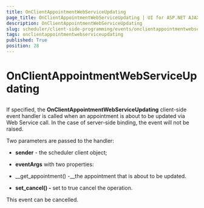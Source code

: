 ```yaml
---
title: OnClientAppointmentWebServiceUpdating
page_title: OnClientAppointmentWebServiceUpdating | UI for ASP.NET AJAX Documentation
description: OnClientAppointmentWebServiceUpdating
slug: scheduler/client-side-programming/events/onclientappointmentwebserviceupdating
tags: onclientappointmentwebserviceupdating
published: True
position: 28
---
```


# OnClientAppointmentWebServiceUpdating



## 

If specified, the __OnClientAppointmentWebServiceUpdating__ client-side event handler is called when an appointment is about to be updated via Web Service call. In the case of server-side binding, the event will not be raised.

Two parameters are passed to the handler:

* __sender__ - the scheduler client object;

* __eventArgs__ with two properties:

* __get_appointment() -__the appointment that is about to be updated.

* __set_cancel() -__ set to true cancel the operation.

This event can be cancelled.
